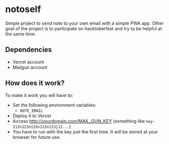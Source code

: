 # notoself

Simple project to send note to your own email with a simple PWA app. Other goal of the project is to participate on hacktoberfest and try to be helpful at the same time.

## Dependencies

- Vercel account
- Mailgun account

## How does it work?

To make it work you will have to:

- Set the following environment variables:
  - `NOTE_EMAIL`
- Deploy it to Vercel
- Access http://yourdomain.com/MAIL_GUN_KEY (something like `key-213n123n132n123n123j12...`)
- You have to run with the key just the first time. It will be stored at your browser for future use.
